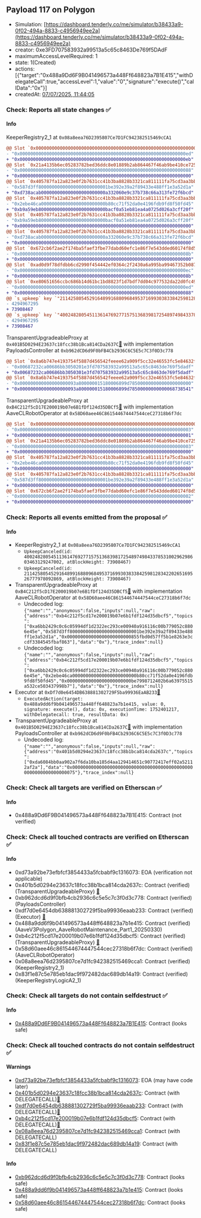 ## Payload 117 on Polygon

- Simulation: [https://dashboard.tenderly.co/me/simulator/b38433a9-0f02-494a-8833-c4956949ee2a](https://dashboard.tenderly.co/me/simulator/b38433a9-0f02-494a-8833-c4956949ee2a)
- creator: 0xe3FD707583932a99513a5c65c8463De769f5DAdF
- maximumAccessLevelRequired: 1
- state: 1(Created)
- actions: [{"target":"0x488a9Dd6F9B041496573a448Ff648823a7B1E415","withDelegateCall":true,"accessLevel":1,"value":"0","signature":"execute()","callData":"0x"}]
- createdAt: [07/07/2025, 11:44:05](https://polygonscan.com/tx/0x16016da8222703b4892a20ed1c11f66f152875cd284ce58c7e3e9f1a3a8720cd)

### Check: Reports all state changes :white_check_mark:

#### Info


KeeperRegistry2_1 at `0x08a8eea76D2395807Ce7D1FC942382515469cCA1`
```diff
@@ Slot `0x0000000000000000000000000000000000000000000000000000000000000002` @@
- "0x00000000000000000000000000000000000000000000000000000000000000ed"
+ "0x00000000000000000000000000000000000000000000000000000000000000eb"
@@ Slot `0x21a4135b6ec05283782bed36ddc8e01889b2ab864467f46ab9be410ce725717b` @@
- "0x0000000000000000000000000000000000000000000000000000000000000088"
+ "0x0000000000000000000000000000000000000000000000000000000000000000"
@@ Slot `0x405787fa12a823e0f2b7631cc41b3ba8828b3321ca811111fa75cd3aa3bb5b55` @@
- "0x587d3ff80000000000000000000000001be392e39a2f89433e488ff1e3a52d1a"
+ "0xd738acab000000000000000000000000a332060e9c37b738c66a313fe72f6bcd"
@@ Slot `0x405787fa12a823e0f2b7631cc41b3ba8828b3321ca811111fa75cd3aa3bb5b58` @@
- "0x2ebe46ca000000000000000000000000b80cc71f52da0e4196fdb9fd8f50fd45"
+ "0xb9a59eb8000000000000000000000000bacf0a51eb81ea4a0725d026a3cff20f"
@@ Slot `0x405787fa12a823e0f2b7631cc41b3ba8828b3321ca811111fa75cd3aa3bb5bb9` @@
- "0xb9a59eb8000000000000000000000000bacf0a51eb81ea4a0725d026a3cff20f"
+ "0x0000000000000000000000000000000000000000000000000000000000000000"
@@ Slot `0x405787fa12a823e0f2b7631cc41b3ba8828b3321ca811111fa75cd3aa3bb5bba` @@
- "0xd738acab000000000000000000000000a332060e9c37b738c66a313fe72f6bcd"
+ "0x0000000000000000000000000000000000000000000000000000000000000000"
@@ Slot `0x672cb6f2ae2f174ba5faef3fbe77dabd60efc1e86f7e543dded60174f8d5c2bc` @@
- "0x000000000000000000000000000000000000000000000000000000000000008b"
+ "0x0000000000000000000000000000000000000000000000000000000000000000"
@@ Slot `0xad0d9f78dfdbb6cd2990f454442ef0364c2f2430a6a995ba99467352b087ebe1` @@
- "0x00000000000000000000000000000000000000000000000000000000000000ec"
+ "0x000000000000000000000000000000000000000000000000000000000000008b"
@@ Slot `0xe80651656ccbc686b14d61bc1bd8823f1d7bdf7dd04c977532da22d0fc498634` @@
- "0x00000000000000000000000000000000000000000000000000000000000000ed"
+ "0x0000000000000000000000000000000000000000000000000000000000000088"
@@ `s_upkeep` key `"21142580545291648991688096849537169930383384259812834220265169526777978092869".maxValidBlocknumber` @@
- 4294967295
+ 73908467
@@ `s_upkeep` key `"40024828054511361476927715751368398172548974984337853100296298603463129247002".maxValidBlocknumber` @@
- 4294967295
+ 73908467
```

TransparentUpgradeableProxy at `0x401B5D0294E23637c18fcc38b1Bca814CDa2637C`[:ghost:](https://github.com/bgd-labs/aave-address-book "GovernanceV3Polygon.PAYLOADS_CONTROLLER") with implementation PayloadsController at `0xb962dCD6d9F0bFB4Cb2936C6C5E5c7C3f0D3c778`
```diff
@@ Slot `0x8a6b747e4193754f5887d456542feeee62a909f5cc32e46553fc5e84632ffaaf` @@
- "0x00687232ca00686bb3050201e3fd707583932a99513a5c65c8463de769f5dadf"
+ "0x00687232ca00686bb3050301e3fd707583932a99513a5c65c8463de769f5dadf"
@@ Slot `0x8a6b747e4193754f5887d456542feeee62a909f5cc32e46553fc5e84632ffab0` @@
- "0x000000000000000000093a800000015180006899d78500000000000000000000"
+ "0x000000000000000000093a800000015180006899d78500000000000068738541"
```

TransparentUpgradeableProxy at `0xB4C212f5cD17E200019b07e6B1fDf124d35DBCf5`[:ghost:](https://github.com/bgd-labs/aave-address-book "MiscPolygon.AAVE_CL_ROBOT_OPERATOR") with implementation AaveCLRobotOperator at `0x58D60aee46C861544674447544ceC27318b6f7dc`
```diff
@@ Slot `0x0000000000000000000000000000000000000000000000000000000000000002` @@
- "0x0000000000000000000000000000000000000000000000000000000000000003"
+ "0x0000000000000000000000000000000000000000000000000000000000000001"
@@ Slot `0x21a4135b6ec05283782bed36ddc8e01889b2ab864467f46ab9be410ce725717b` @@
- "0x0000000000000000000000000000000000000000000000000000000000000003"
+ "0x0000000000000000000000000000000000000000000000000000000000000000"
@@ Slot `0x405787fa12a823e0f2b7631cc41b3ba8828b3321ca811111fa75cd3aa3bb5acf` @@
- "0x2ebe46ca000000000000000000000000b80cc71f52da0e4196fdb9fd8f50fd45"
+ "0x0000000000000000000000000000000000000000000000000000000000000000"
@@ Slot `0x405787fa12a823e0f2b7631cc41b3ba8828b3321ca811111fa75cd3aa3bb5ad0` @@
- "0x587d3ff80000000000000000000000001be392e39a2f89433e488ff1e3a52d1a"
+ "0x0000000000000000000000000000000000000000000000000000000000000000"
@@ Slot `0x672cb6f2ae2f174ba5faef3fbe77dabd60efc1e86f7e543dded60174f8d5c2bc` @@
- "0x0000000000000000000000000000000000000000000000000000000000000002"
+ "0x0000000000000000000000000000000000000000000000000000000000000000"
```


### Check: Reports all events emitted from the proposal :white_check_mark:

#### Info

- KeeperRegistry2_1 at `0x08a8eea76D2395807Ce7D1FC942382515469cCA1`
  - `UpkeepCanceled(id: 40024828054511361476927715751368398172548974984337853100296298603463129247002, atBlockHeight: 73908467)`
  - `UpkeepCanceled(id: 21142580545291648991688096849537169930383384259812834220265169526777978092869, atBlockHeight: 73908467)`
- TransparentUpgradeableProxy at `0xB4C212f5cD17E200019b07e6B1fDf124d35DBCf5`[:ghost:](https://github.com/bgd-labs/aave-address-book "MiscPolygon.AAVE_CL_ROBOT_OPERATOR") with implementation AaveCLRobotOperator at `0x58D60aee46C861544674447544ceC27318b6f7dc`
  - Undecoded log: `{"name":"","anonymous":false,"inputs":null,"raw":{"address":"0xb4c212f5cd17e200019b07e6b1fdf124d35dbcf5","topics":["0xa6bb2429c0c6c05994df1d2322ec293ce00940a916116c00b779052c8806e45e","0x587d3ff80000000000000000000000001be392e39a2f89433e488ff1e3a52d1a","0x000000000000000000000000855fbd0d57ff5b1e8263e3ccdf3384545fbaf863"],"data":"0x"},"trace_index":null}`
  - Undecoded log: `{"name":"","anonymous":false,"inputs":null,"raw":{"address":"0xb4c212f5cd17e200019b07e6b1fdf124d35dbcf5","topics":["0xa6bb2429c0c6c05994df1d2322ec293ce00940a916116c00b779052c8806e45e","0x2ebe46ca000000000000000000000000b80cc71f52da0e4196fdb9fd8f50fd45","0x000000000000000000000000be7998712402b6a63975515a532ce503437998b7"],"data":"0x"},"trace_index":null}`
- Executor at `0xDf7d0e6454DB638881302729F5ba99936EaAB233`[:ghost:](https://github.com/bgd-labs/aave-address-book "AaveV2Polygon.POOL_ADMIN, AaveV3Polygon.ACL_ADMIN, GovernanceV3Polygon.EXECUTOR_LVL_1")
  - `ExecutedAction(target: 0x488a9dd6f9b041496573a448ff648823a7b1e415, value: 0, signature: execute(), data: 0x, executionTime: 1752401217, withDelegatecall: true, resultData: 0x)`
- TransparentUpgradeableProxy at `0x401B5D0294E23637c18fcc38b1Bca814CDa2637C`[:ghost:](https://github.com/bgd-labs/aave-address-book "GovernanceV3Polygon.PAYLOADS_CONTROLLER") with implementation PayloadsController at `0xb962dCD6d9F0bFB4Cb2936C6C5E5c7C3f0D3c778`
  - Undecoded log: `{"name":"","anonymous":false,"inputs":null,"raw":{"address":"0x401b5d0294e23637c18fcc38b1bca814cda2637c","topics":["0xda6084bb0aa902a7f6da10ba185d4aa129414651c90772417eff02a52112af2a"],"data":"0x0000000000000000000000000000000000000000000000000000000000000075"},"trace_index":null}`

### Check: Check all targets are verified on Etherscan :white_check_mark:

#### Info

- 0x488a9Dd6F9B041496573a448Ff648823a7B1E415: Contract (not verified) 

### Check: Check all touched contracts are verified on Etherscan :white_check_mark:

#### Info

- 0xd73a92be73efbfcf3854433a5fcbabf9c1316073: EOA (verification not applicable)
- 0x401b5d0294e23637c18fcc38b1bca814cda2637c: Contract (verified) (TransparentUpgradeableProxy) [:ghost:](https://github.com/bgd-labs/aave-address-book "GovernanceV3Polygon.PAYLOADS_CONTROLLER")
- 0xb962dcd6d9f0bfb4cb2936c6c5e5c7c3f0d3c778: Contract (verified) (PayloadsController) 
- 0xdf7d0e6454db638881302729f5ba99936eaab233: Contract (verified) (Executor) [:ghost:](https://github.com/bgd-labs/aave-address-book "AaveV2Polygon.POOL_ADMIN, AaveV3Polygon.ACL_ADMIN, GovernanceV3Polygon.EXECUTOR_LVL_1")
- 0x488a9dd6f9b041496573a448ff648823a7b1e415: Contract (verified) (AaveV3Polygon_AaveRobotMaintenance_Part1_20250330) 
- 0xb4c212f5cd17e200019b07e6b1fdf124d35dbcf5: Contract (verified) (TransparentUpgradeableProxy) [:ghost:](https://github.com/bgd-labs/aave-address-book "MiscPolygon.AAVE_CL_ROBOT_OPERATOR")
- 0x58d60aee46c861544674447544cec27318b6f7dc: Contract (verified) (AaveCLRobotOperator) 
- 0x08a8eea76d2395807ce7d1fc942382515469cca1: Contract (verified) (KeeperRegistry2_1) 
- 0x83f1e87c5e785eb1dac9f972482dac689db14a19: Contract (verified) (KeeperRegistryLogicA2_1) 

### Check: Check all targets do not contain selfdestruct :white_check_mark:

#### Info

- [0x488a9Dd6F9B041496573a448Ff648823a7B1E415](https://polygonscan.com/address/0x488a9Dd6F9B041496573a448Ff648823a7B1E415): Contract (looks safe)

### Check: Check all touched contracts do not contain selfdestruct :white_check_mark:

#### Warnings

- [0xd73a92be73efbfcf3854433a5fcbabf9c1316073](https://polygonscan.com/address/0xd73a92be73efbfcf3854433a5fcbabf9c1316073): EOA (may have code later)
- [0x401b5d0294e23637c18fcc38b1bca814cda2637c](https://polygonscan.com/address/0x401b5d0294e23637c18fcc38b1bca814cda2637c): Contract (with DELEGATECALL)[:ghost:](https://github.com/bgd-labs/aave-address-book "GovernanceV3Polygon.PAYLOADS_CONTROLLER")
- [0xdf7d0e6454db638881302729f5ba99936eaab233](https://polygonscan.com/address/0xdf7d0e6454db638881302729f5ba99936eaab233): Contract (with DELEGATECALL)[:ghost:](https://github.com/bgd-labs/aave-address-book "AaveV2Polygon.POOL_ADMIN, AaveV3Polygon.ACL_ADMIN, GovernanceV3Polygon.EXECUTOR_LVL_1")
- [0xb4c212f5cd17e200019b07e6b1fdf124d35dbcf5](https://polygonscan.com/address/0xb4c212f5cd17e200019b07e6b1fdf124d35dbcf5): Contract (with DELEGATECALL)[:ghost:](https://github.com/bgd-labs/aave-address-book "MiscPolygon.AAVE_CL_ROBOT_OPERATOR")
- [0x08a8eea76d2395807ce7d1fc942382515469cca1](https://polygonscan.com/address/0x08a8eea76d2395807ce7d1fc942382515469cca1): Contract (with DELEGATECALL)
- [0x83f1e87c5e785eb1dac9f972482dac689db14a19](https://polygonscan.com/address/0x83f1e87c5e785eb1dac9f972482dac689db14a19): Contract (with DELEGATECALL)

#### Info

- [0xb962dcd6d9f0bfb4cb2936c6c5e5c7c3f0d3c778](https://polygonscan.com/address/0xb962dcd6d9f0bfb4cb2936c6c5e5c7c3f0d3c778): Contract (looks safe)
- [0x488a9dd6f9b041496573a448ff648823a7b1e415](https://polygonscan.com/address/0x488a9dd6f9b041496573a448ff648823a7b1e415): Contract (looks safe)
- [0x58d60aee46c861544674447544cec27318b6f7dc](https://polygonscan.com/address/0x58d60aee46c861544674447544cec27318b6f7dc): Contract (looks safe)

